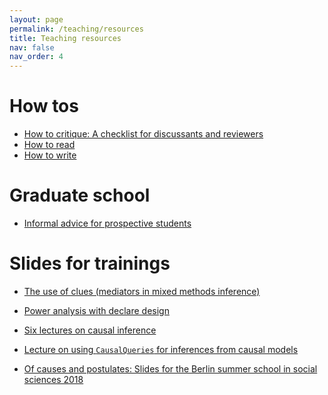 ```yaml
---
layout: page
permalink: /teaching/resources
title: Teaching resources
nav: false
nav_order: 4
---
```


# How tos

* <a href="/teaching/how-to-critique">How to critique: A checklist for discussants and reviewers</a>
* <a href="/teaching/how-to-read">How to read</a>
* <a href="/teaching/how-to-write">How to write</a>


# Graduate school

* <a href="/teaching/applying-for-a-phd">Informal advice for prospective students</a>


# Slides for trainings

* <a href="{{'slides/202306_Boconni.html' | relative_url}}"  rel="noopener noreferrer"> <i class="fa-solid fa-presentation"></i>The use of clues (mediators in mixed methods inference)</a> 


* <a href="{{'slides/202211_declaredesign_and_power.html' | relative_url}}" rel="noopener noreferrer"> <i class="fa-solid fa-presentation-screen"></i> Power analysis with declare design</a> 


* <a href="{{'slides/201705_lectures_on_causal_inference.pdf' | relative_url}}" rel="noopener noreferrer"> <i class="fa-solid fa-presentation-screen"></i> Six lectures on causal inference</a> 


* <a href="{{'slides/202105_causalqueries.pdf' | relative_url}}"  rel="noopener noreferrer"> <i class="fa-solid fa-presentation-screen"></i>Lecture on using `CausalQueries` for inferences from causal models</a> 


* <a href="{{'slides/201807_Berlin_Summer_School.pdf' | relative_url}}"  rel="noopener noreferrer"> <i class="fa-solid fa-presentation"></i>Of causes and postulates: Slides for the Berlin summer school in social sciences 2018</a> 


